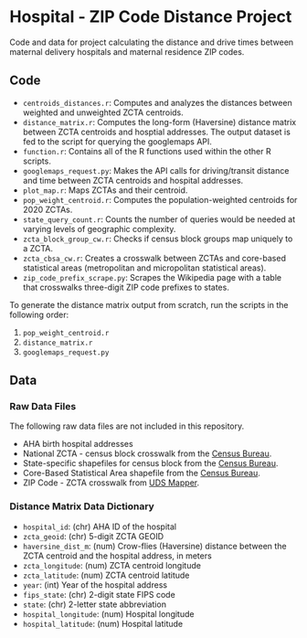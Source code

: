 # Hospital - ZIP Code Distance Project

Code and data for project calculating the distance and drive times between maternal delivery hospitals and maternal residence ZIP codes.


## Code

- `centroids_distances.r`: Computes and analyzes the distances between weighted and unweighted ZCTA centroids.
- `distance_matrix.r`: Computes the long-form (Haversine) distance matrix between ZCTA centroids and hosptial addresses. The output dataset is fed to the script for querying the googlemaps API.
- `function.r`: Contains all of the R functions used within the other R scripts.
- `googlemaps_request.py`: Makes the API calls for driving/transit distance and time between ZCTA centroids and hospital addresses.
- `plot_map.r`: Maps ZCTAs and their centroid.
- `pop_weight_centroid.r`: Computes the population-weighted centroids for 2020 ZCTAs.
- `state_query_count.r`: Counts the number of queries would be needed at varying levels of geographic complexity.
- `zcta_block_group_cw.r`: Checks if census block groups map uniquely to a ZCTA.
- `zcta_cbsa_cw.r`: Creates a crosswalk between ZCTAs and core-based statistical areas (metropolitan and micropolitan statistical areas).
- `zip_code_prefix_scrape.py`: Scrapes the Wikipedia page with a table that crosswalks three-digit ZIP code prefixes to states.

To generate the distance matrix output from scratch, run the scripts in the following order:
1. `pop_weight_centroid.r`
2. `distance_matrix.r`
3. `googlemaps_request.py`

## Data

### Raw Data Files

The following raw data files are not included in this repository.
- AHA birth hospital addresses
- National ZCTA - census block crosswalk from the [Census Bureau](https://www2.census.gov/geo/docs/maps-data/data/rel2020/zcta520/tab20_zcta520_tabblock20_natl.txt).
- State-specific shapefiles for census block from the [Census Bureau](https://www2.census.gov/geo/tiger/TIGER2020/TABBLOCK20/).
- Core-Based Statistical Area shapefile from the [Census Bureau](https://www2.census.gov/geo/tiger/TIGER2020/CBSA/).
- ZIP Code - ZCTA crosswalk from [UDS Mapper](https://udsmapper.org/zip-code-to-zcta-crosswalk/).

### Distance Matrix Data Dictionary

- `hospital_id`: (chr) AHA ID of the hospital
- `zcta_geoid`: (chr) 5-digit ZCTA GEOID
- `haversine_dist_m`: (num) Crow-flies (Haversine) distance between the ZCTA centroid and the hospital address, in meters
- `zcta_longitude`: (num) ZCTA centroid longitude
- `zcta_latitude`: (num) ZCTA centroid latitude
- `year`: (int) Year of the hospital address
- `fips_state`: (chr) 2-digit state FIPS code
- `state`: (chr) 2-letter state abbreviation 
- `hospital_longitude`: (num) Hospital longitude
- `hospital_latitude`: (num) Hospital latitude

